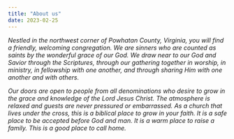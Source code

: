 ```yaml
---
title: "About us"
date: 2023-02-25
---
```


_Nestled in the northwest corner of Powhatan County, Virginia, you will find a friendly, welcoming congregation. We are sinners who are counted as saints by the wonderful grace of our God. We draw near to our God and Savior through the Scriptures, through our gathering together in worship, in ministry, in fellowship with one another, and through sharing Him with one another and with others._

_Our doors are open to people from all denominations who desire to grow in the grace and knowledge of the Lord Jesus Christ. The atmosphere is relaxed and guests are never pressured or embarrassed. As a church that lives under the cross, this is a biblical place to grow in your faith. It is a safe place to be accepted before God and man. It is a warm place to raise a family. This is a good place to call home._
